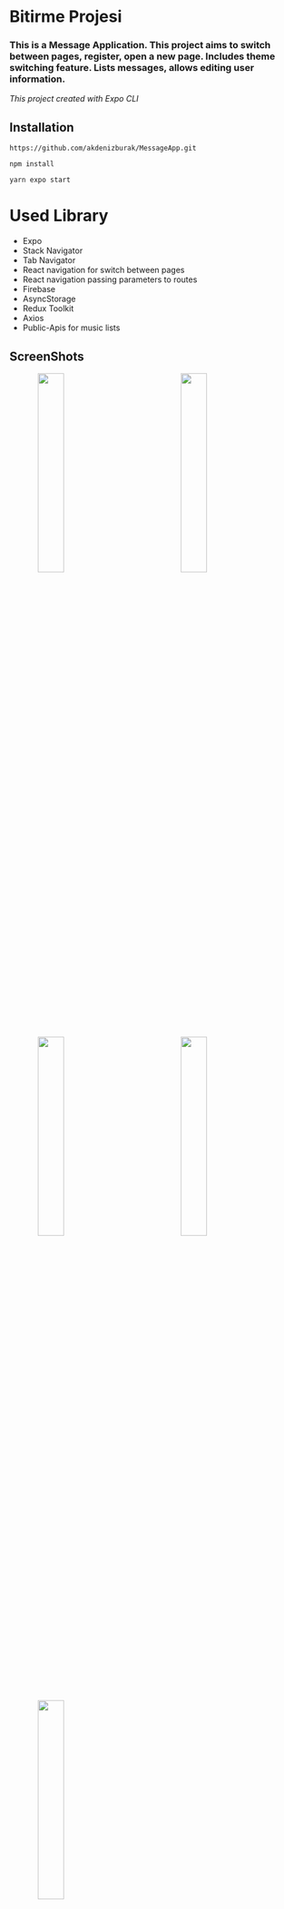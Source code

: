 # Bitirme Projesi
### This is a Message Application. This project aims to switch between pages, register, open a new page. Includes theme switching feature. Lists messages, allows editing user information.

*This project created with Expo CLI*

## Installation

```
https://github.com/akdenizburak/MessageApp.git
```

```
npm install
```

```
yarn expo start
```

# Used Library
* Expo 
* Stack Navigator
* Tab Navigator
* React navigation for switch between pages
* React navigation passing parameters to routes
* Firebase
* AsyncStorage
* Redux Toolkit
* Axios
* Public-Apis for music lists

## ScreenShots

<img width="30%" hspace="10%" src="![IMG_4764](https://user-images.githubusercontent.com/65746583/194760511-28438f90-f4af-4e07-8627-7a8054fe767e.PNG)
"/><img width="30%" hspace="10%" src="![IMG_4765](https://user-images.githubusercontent.com/65746583/194760555-2a2b0a52-b990-4508-8555-8fb719744ccd.PNG)
"/><img width="30%" hspace="10%" src="![IMG_4766](https://user-images.githubusercontent.com/65746583/194760622-087e26da-d478-413d-8f74-fb6a2c27c48f.PNG)
"/><img width="30%" hspace="10%" src="![IMG_4768](https://user-images.githubusercontent.com/65746583/194760682-ea227691-d9ac-4ded-b37f-cb42d171c02b.PNG)
"/><img width="30%" hspace="10%" src="![IMG_4769](https://user-images.githubusercontent.com/65746583/194760714-b0ad262f-85e4-4e1b-8f9d-b2a89edd4a33.PNG)
"/>



##### This is Final Project at Akbank & Patika.dev React Native Bootcamp's.
